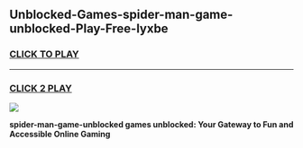 
## Unblocked-Games-spider-man-game-unblocked-Play-Free-lyxbe
<h3>
<a href="https://premium76.site?title=spider-man-game-unblocked&ref=17A">CLICK TO PLAY</a></h3>
<hr>

<h3>
<a href="https://premium76.site?title=spider-man-game-unblocked&ref=17A">CLICK 2 PLAY</a>
  
</h3>

<a href="https://premium76.site?title=spider-man-game-unblocked&ref=17A"><img src="https://clearcache.store/games.png"></a>


**spider-man-game-unblocked games unblocked: Your Gateway to Fun and Accessible Online Gaming**
